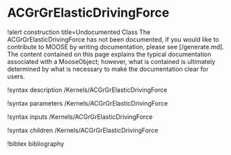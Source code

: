 <!-- MOOSE Documentation Stub: Remove this when content is added. -->

# ACGrGrElasticDrivingForce

!alert construction title=Undocumented Class
The ACGrGrElasticDrivingForce has not been documented, if you would like to contribute to MOOSE by
writing documentation, please see [/generate.md]. The content contained on this page explains
the typical documentation associated with a MooseObject; however, what is contained is ultimately
determined by what is necessary to make the documentation clear for users.

!syntax description /Kernels/ACGrGrElasticDrivingForce

!syntax parameters /Kernels/ACGrGrElasticDrivingForce

!syntax inputs /Kernels/ACGrGrElasticDrivingForce

!syntax children /Kernels/ACGrGrElasticDrivingForce

!bibtex bibliography
